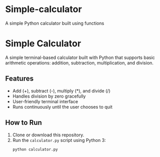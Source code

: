 # Simple-calculator
A simple Python calculator built using functions
# Simple Calculator

A simple terminal-based calculator built with Python that supports basic arithmetic operations: addition, subtraction, multiplication, and division.

## Features
- Add (+), subtract (-), multiply (*), and divide (/)
- Handles division by zero gracefully
- User-friendly terminal interface
- Runs continuously until the user chooses to quit

## How to Run
1. Clone or download this repository.
2. Run the `calculator.py` script using Python 3:
   ```bash
   python calculator.py
  
